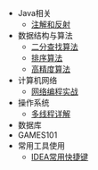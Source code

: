 - Java相关
  -  [注解和反射](./docs/注解和反射/注解和反射.md)
- 数据结构与算法
  - [二分查找算法](./docs/算法/二分查找算法/二分查找.md)
  - [排序算法](./docs/算法/排序算法/排序算法.md)
  - [高精度算法](./docs/高精度算法/高精度算法.md)
- 计算机网络
  -  [网络编程实战](./docs/网络编程实战/网络编程实战.md)
- 操作系统
  -  [多线程详解](./docs/多线程详解/多线程详解.md)
- 数据库
- GAMES101
- 常用工具使用
  -  [IDEA常用快捷键](./docs/IDEA常用快捷键.md)

